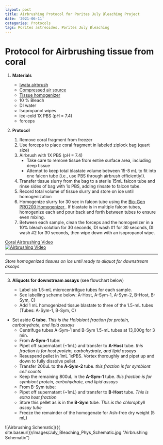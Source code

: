 ```yaml
---
layout: post
title: Airbrushing Protocol for Porites July Bleaching Project
date: '2021-06-11'
categories: Protocols
tags: Porites astreoides, Porites July Bleaching
---
```


# Protocol for Airbrushing tissue from coral

1. <a name="Materials"></a> **Materials**
    - 	[Iwata airbrush](https://www.amazon.com/Iwata-Medea-Eclipse-Action-ECL-2000/dp/B000R3C3SM/ref=sxts_b2b_sx_reorder?crid=2TKH5LNCIVIKE&cv_ct_cx=iwata+airbrush&keywords=iwata+airbrush&pd_rd_i=B000R3C3SM&pd_rd_r=0e38e09c-5389-47ca-9134-5c4e7d5ed552&pd_rd_w=LCb6v&pd_rd_wg=2o16O&pf_rd_p=a7bfb983-e674-4caa-917b-596cc469ad1f&pf_rd_r=3E5B1CZB6TK1WATTFG6X&qid=1577948043&sprefix=iwata%2Caps%2C315)
    -  [Compressed air source](https://www.amazon.com/gp/product/B000BQPNWS/ref=ppx_yo_dt_b_search_asin_title?ie=UTF8&psc=1)
    -  [Tissue homogenizer](https://proscientific.com/hand-held-homogenizers/bio-gen-pro200-homogenizer/)
    -  10 % Bleach
    -  DI water
    -  Isopropanol wipes
    -  ice-cold 1X PBS (pH = 7.4)
    -  forceps

2. <a name="Protocol"></a> **Protocol**

	1. Remove coral fragment from freezer
	2. Use forceps to place coral fragment in labeled ziplock bag (quart size)
	3. Airbrush with 1X PBS (pH = 7.4)  
		- Take care to remove tissue from entire surface area, including deep tissue
		- Attempt to keep total blastate volume between 15-8 mL to fit into one falcon tube (i.e., use PBS through airbrush efficiently!).
	4. Transfer tissue slurry from the bag to a sterile 15mL falcon tube and rinse sides of bag with 1x PBS, adding rinsate to falcon tube.
	5. Record total volume of tissue slurry and store on ice until homogenization
	6. Homogenize slurry for 30 sec in falcon tube using the [Bio-Gen PRO200 Homogenizer ](https://proscientific.com/hand-held-homogenizers/bio-gen-pro200-homogenizer/). If blastate is in multiple falcon tubes, homogenize each and pour back and forth between tubes to ensure even mixing.
	7. Between each sample, clean the forceps and the homogenizer in a 10% bleach solution for 30 seconds, DI wash #1 for 30 seconds, DI wash #2 for 30 seconds, then wipe down with an isopropanol wipe.


[Coral Airbrushing Video](https://www.youtube.com/watch?v=tHlVRHVMQeQ)  
[![Airbrushing Video](https://img.youtube.com/vi/tHlVRHVMQeQ/default.jpg)](https://www.youtube.com/watch?v=tHlVRHVMQeQ "Airbrushing Video")

*****
*Store homogenized tissues on ice until ready to aliquot for downstream assays*
*****

3. **Aliquots for downstream assays** (see flowchart below)

	- Label six 1.5-mL microcentrifgue tubes for each sample.
    - See labelling scheme below: A-Host, A-Sym-1, A-Sym-2, B-Host, B-Sym, C)
	- Add 1 mL homogenized tissue blastate to three of the 1.5-mL tubes (Tubes: A-Sym-1, B-Sym, C)
  - Set aside  **C tube**. *This is the Holobiont fraction for protein, carbohydrate, and lipid assays*
	- Centrifuge tubes A-Sym-1 and B-Sym 1.5-mL tubes at 13,000g for 3 min.
	- From **A-Sym-1** tube:
    - Pipet off supernatant (~1mL) and transfer to **A-Host** tube. *this fraction is for host protein, carbohydrate, and lipid assays*
    - Resuspend pellet in 1mL 1xPBS. Vortex thoroughly and pipet up and down to fully dissolve pellet.
    - Transfer 200uL to the **A-Sym-2** tube. *this fraction is for symbiont cell counts*
    - Keep the remaining 800uL in the **A-Sym-1** tube. *this fraction is for symbiont protein, carbohydrate, and lipid assays*
	- From B-Sym tube:
    - Pipet off supernatant (~1mL) and transfer to **B-Host** tube. *This is extra host fraction*
    - Store this pellet as is in the **B-Sym** tube. *This is the chlorophyll assay tube*
	- Freeze the remainder of the homogenate for Ash-free dry weight (5 mL)
	
![Airbrushing Schematic]({{ site.baseurl}}/images/July_Bleaching_Phys_Schematic.jpg "Airbrushing Schematic")
